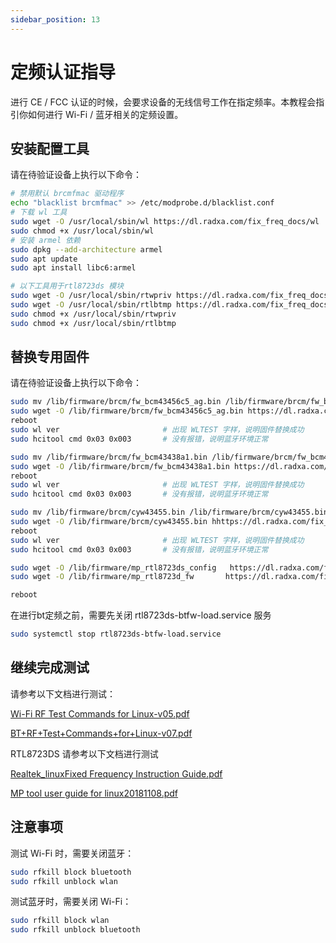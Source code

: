 ```yaml
---
sidebar_position: 13
---
```


# 定频认证指导

进行 CE / FCC 认证的时候，会要求设备的无线信号工作在指定频率。本教程会指引你如何进行 Wi-Fi / 蓝牙相关的定频设置。

## 安装配置工具

请在待验证设备上执行以下命令：

```bash
# 禁用默认 brcmfmac 驱动程序
echo "blacklist brcmfmac" >> /etc/modprobe.d/blacklist.conf
# 下载 wl 工具
sudo wget -O /usr/local/sbin/wl https://dl.radxa.com/fix_freq_docs/wl
sudo chmod +x /usr/local/sbin/wl
# 安装 armel 依赖
sudo dpkg --add-architecture armel
sudo apt update
sudo apt install libc6:armel

# 以下工具用于rtl8723ds 模块
sudo wget -O /usr/local/sbin/rtwpriv https://dl.radxa.com/fix_freq_docs/rtwpriv
sudo wget -O /usr/local/sbin/rtlbtmp https://dl.radxa.com/fix_freq_docs/rtlbtmp
sudo chmod +x /usr/local/sbin/rtwpriv
sudo chmod +x /usr/local/sbin/rtlbtmp
```

## 替换专用固件

请在待验证设备上执行以下命令：

<Tabs groupId="module" queryString>
<TabItem value="ap6256" label="AP6256" default>

```bash
sudo mv /lib/firmware/brcm/fw_bcm43456c5_ag.bin /lib/firmware/brcm/fw_bcm43456c5_ag.bin.bak
sudo wget -O /lib/firmware/brcm/fw_bcm43456c5_ag.bin https://dl.radxa.com/fix_freq_docs/ap6256/fw_bcm43456c5_ag_mfg.bin
reboot
sudo wl ver                       # 出现 WLTEST 字样，说明固件替换成功
sudo hcitool cmd 0x03 0x003       # 没有报错，说明蓝牙环境正常
```

</TabItem>

<TabItem value="ap6212" label="AP6212">

```bash
sudo mv /lib/firmware/brcm/fw_bcm43438a1.bin /lib/firmware/brcm/fw_bcm43438a1.bin.bak
sudo wget -O /lib/firmware/brcm/fw_bcm43438a1.bin https://dl.radxa.com/fix_freq_docs/ap6212/fw_bcm43438a1_mfg.bin
reboot
sudo wl ver                       # 出现 WLTEST 字样，说明固件替换成功
sudo hcitool cmd 0x03 0x003       # 没有报错，说明蓝牙环境正常
```

</TabItem>

<TabItem value="cm256" label="AW-CM256SM">

```bash
sudo mv /lib/firmware/brcm/cyw43455.bin /lib/firmware/brcm/cyw43455.bin.bak
sudo wget -O /lib/firmware/brcm/cyw43455.bin hhttps://dl.radxa.com/fix_freq_docs/cm256/cyw43455-mfgtest-7.45.100.18.bin
reboot
sudo wl ver                       # 出现 WLTEST 字样，说明固件替换成功
sudo hcitool cmd 0x03 0x003       # 没有报错，说明蓝牙环境正常
```

</TabItem>

<TabItem value="rtl8723ds" label="RTL8723DS">

```bash
sudo wget -O /lib/firmware/mp_rtl8723ds_config   https://dl.radxa.com/fix_freq_docs/rtl87123ds/mp_rtl8723ds_config
sudo wget -O /lib/firmware/mp_rtl8723d_fw       https://dl.radxa.com/fix_freq_docs/rtl87123ds/mp_rtl8723d_fw

reboot
```

在进行bt定频之前，需要先关闭 rtl8723ds-btfw-load.service 服务

```bash
sudo systemctl stop rtl8723ds-btfw-load.service
```

</TabItem>

</Tabs>

## 继续完成测试

请参考以下文档进行测试：

[Wi-Fi RF Test Commands for Linux-v05.pdf](https://dl.radxa.com/fix_freq_docs/Wi-Fi+RF+Test+Commands+for+Linux_BCM4339-v05.pdf)

[BT+RF+Test+Commands+for+Linux-v07.pdf](https://dl.radxa.com/fix_freq_docs/BT+RF+Test+Commands+for+Linux-v07.pdf)

RTL8723DS 请参考以下文档进行测试

[Realtek_linuxFixed Frequency Instruction Guide.pdf](https://dl.radxa.com/fix_freq_docs/Realtek_linuxFixed-Frequency-Instruction-Guide.pdf)

[MP tool user guide for linux20181108.pdf](https://dl.radxa.com/fix_freq_docs/MP-tool-user-guide-for-linux20181108.pdf)

## 注意事项

测试 Wi-Fi 时，需要关闭蓝牙：

```bash
sudo rfkill block bluetooth
sudo rfkill unblock wlan
```

测试蓝牙时，需要关闭 Wi-Fi：

```bash
sudo rfkill block wlan
sudo rfkill unblock bluetooth
```
